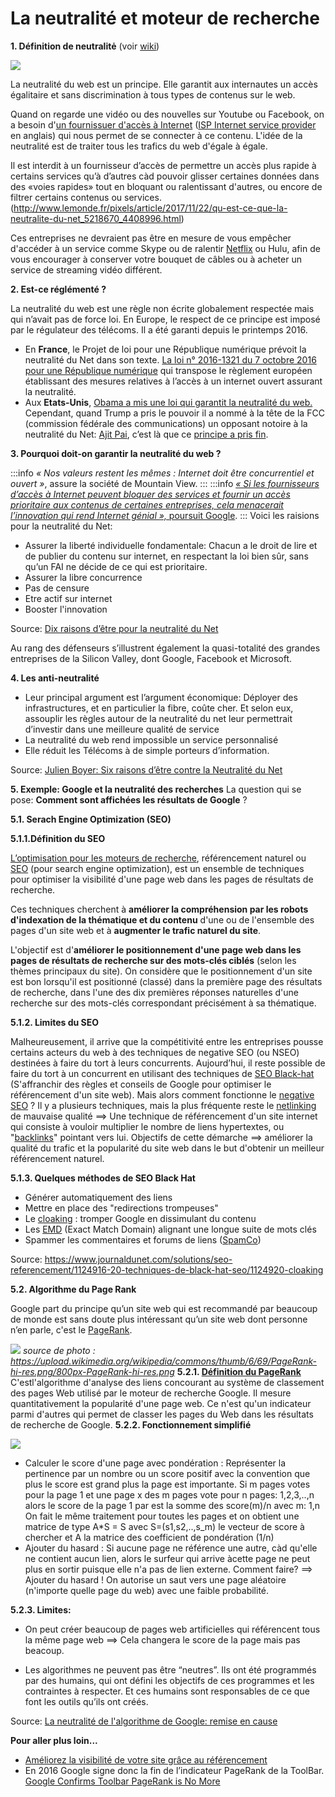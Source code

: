 
# La neutralité et moteur de recherche
**1. Définition de neutralitė** (voir [wiki](https://fr.wikipedia.org/wiki/Neutralité_du_réseau))

![](https://upload.wikimedia.org/wikipedia/commons/thumb/6/67/Neutralit%C3%A9_du_Net.svg/800px-Neutralit%C3%A9_du_Net.svg.png)


La neutralité du web est un principe. Elle garantit aux internautes un accès égalitaire et sans discrimination à tous types de contenus sur le web.

Quand on regarde une vidéo ou des nouvelles sur Youtube ou Facebook, on a besoin d'[un fournissuer d'accès à Internet](https://fr.wikipedia.org/wiki/Fournisseur_d%27accès_à_Internet) ([ISP Internet service provider](https://en.wikipedia.org/wiki/Internet_service_provider) en anglais) qui nous permet de se connecter à ce contenu. L'idée de la neutralité est de traiter tous les trafics du web d'égale à égale. 

Il est interdit à un fournisseur d’accès de permettre un accès plus rapide à certains services qu’à d’autres càd pouvoir glisser certaines données dans des «voies rapides» tout en bloquant ou ralentissant d'autres, ou encore de filtrer certains contenus ou services.
(http://www.lemonde.fr/pixels/article/2017/11/22/qu-est-ce-que-la-neutralite-du-net_5218670_4408996.html)

Ces entreprises ne devraient pas être en mesure de vous empêcher d'accéder à un service comme Skype ou de ralentir [Netflix](https://www.bloomberg.com/news/articles/2017-12-14/netflix-is-less-noisy-defender-of-net-neutrality-as-vote-arrives) ou Hulu, afin de vous encourager à conserver votre bouquet de câbles ou à acheter un service de streaming vidéo différent.

**2. Est-ce réglémenté ?**

La neutralité du web est une règle non écrite globalement respectée mais qui n’avait pas de force loi.
En Europe, le respect de ce principe est imposé par le régulateur des télécoms. Il a été garanti depuis le printemps 2016.
* En **France**, le Projet de loi pour une République numérique prévoit la neutralité du Net dans son texte. [La loi n° 2016-1321 du 7 octobre 2016 pour une République numérique](https://www.legifrance.gouv.fr/affichTexte.do?cidTexte=JORFTEXT000033202746&categorieLien=id) qui transpose le règlement européen établissant des mesures relatives à l’accès à un internet ouvert assurant la neutralité.
* Aux **Etats-Unis**, [Obama a mis une loi qui garantit la neutralité du web.](https://obamawhitehouse.archives.gov/node/323681) Cependant, quand Trump a pris le pouvoir il a nommé à la tête de la FCC (commission fédérale des communications) un opposant notoire à la neutralité du Net: [Ajit Pai](https://en.wikipedia.org/wiki/Ajit_Pai), c’est là que ce [principe a pris fin](http://www.thisisinsider.com/net-neutrality-fcc-ajit-pai-trump-plan-meaning-2017-11).


**3. Pourquoi doit-on garantir la neutralité du web ?**

:::info
*« Nos valeurs restent les mêmes : Internet doit être concurrentiel et ouvert »*, assure la société de Mountain View. 
:::
:::info
[*« Si les fournisseurs d’accès à Internet peuvent bloquer des services et fournir un accès prioritaire aux contenus de certaines entreprises, cela menacerait l’innovation qui rend Internet génial »,* poursuit Google](http://siliconvalley.blog.lemonde.fr/2014/09/12/neutralite-du-net-google-sort-enfin-de-son-silence/ ).
:::
Voici les raisions pour la neutralité du Net:

* Assurer la liberté individuelle fondamentale:
Chacun a le droit de lire et de publier du contenu sur internet, en respectant la loi bien sûr, sans qu’un FAI ne décide de ce qui est prioritaire. 
* Assurer la libre concurrence
* Pas de censure
* Etre actif sur internet
* Booster l'innovation

Source: [Dix raisons d’être pour la neutralité du Net](http://www.slate.fr/story/69403/pourquoi-etre-pour-la-neutralite-du-net)

Au rang des défenseurs s’illustrent également la quasi-totalité des grandes entreprises de la Silicon Valley, dont Google, Facebook et Microsoft.

**4. Les anti-neutralité**

* Leur principal argument est l’argument économique:
Déployer des infrastructures, et en particulier la fibre, coûte cher. Et selon eux, assouplir les règles autour de la neutralité du net leur permettrait d’investir dans une meilleure qualité de service
* La neutralité du web rend impossible un service personnalisé
* Elle réduit les Télécoms à de simple porteurs d’information.

Source: [Julien Boyer: Six raisons d’être contre la Neutralité du Net](http://julienboyer.net/ecrivain/six-raisons-detre-contre-la-neutralite-du-net/)


**5. Exemple: Google et la neutralité des recherches**
La question qui se pose: 
**Comment sont affichées les résultats de Google** ?

**5.1. Serach Engine Optimization (SEO)** 

**5.1.1.Définition du SEO** 

[L’optimisation pour les moteurs de recherche](https://fr.wikipedia.org/wiki/Optimisation_pour_les_moteurs_de_recherche), référencement naturel ou [SEO](https://fr.wikipedia.org/wiki/Optimisation_pour_les_moteurs_de_recherche) (pour search engine optimization), est un ensemble de techniques pour optimiser la visibilité d'une page web dans les pages de résultats de recherche. 

Ces techniques cherchent à **améliorer la compréhension par les robots d'indexation de la thématique et du contenu** d'une ou de l'ensemble des pages d'un site web et à **augmenter le trafic naturel du site**.

L'objectif est d'**améliorer le positionnement d'une page web dans les pages de résultats de recherche sur des mots-clés ciblés** (selon les thèmes principaux du site). On considère que le positionnement d'un site est bon lorsqu'il est positionné (classé) dans la première page des résultats de recherche, dans l'une des dix premières réponses naturelles d'une recherche sur des mots-clés correspondant précisément à sa thématique.


**5.1.2. Limites du SEO**

Malheureusement, il arrive que la compétitivité entre les entreprises pousse certains acteurs du web à des techniques de negative SEO (ou NSEO) destinées à faire du tort à leurs concurrents.
Aujourd’hui, il reste possible de faire du tort à un concurrent en utilisant des techniques de [SEO Black-hat](https://fr.wikipedia.org/wiki/Black_hat) (S'affranchir des règles et conseils de Google pour optimiser le référencement d'un site web).
Mais alors comment fonctionne le [negative SEO](https://seo-hero.ninja/wiki/negative-seo/) ? Il y a plusieurs techniques, mais la plus fréquente reste le [netlinking](https://www.journaldunet.fr/web-tech/dictionnaire-du-webmastering/1203513-netlinking-definition-traduction/) de mauvaise qualité ==> Une technique de référencement d'un site internet qui consiste à vouloir multiplier le nombre de liens hypertextes, ou "[backlinks](https://en.wikipedia.org/wiki/Backlink)" pointant vers lui. 
Objectifs de cette démarche ==> améliorer la qualité du trafic et la popularité du site web dans le but d'obtenir un meilleur référencement naturel.

**5.1.3. Quelques méthodes de SEO Black Hat**

* Générer automatiquement des liens
* Mettre en place des "redirections trompeuses"
* Le [cloaking](https://fr.wikipedia.org/wiki/Cloaking) : tromper Google en dissimulant du contenu
* Les [EMD](https://www.definitions-marketing.com/definition/exact-match-domain/) (Exact Match Domain) alignant une longue suite de mots clés
* Spammer les commentaires et forums de liens ([SpamCo](https://www.definitions-seo.com/definition-de-spamco/))

Source: https://www.journaldunet.com/solutions/seo-referencement/1124916-20-techniques-de-black-hat-seo/1124920-cloaking


**5.2. Algorithme du Page Rank**

Google part du principe qu’un site web qui est recommandé par beaucoup de monde est sans doute plus intéressant qu’un site web dont personne n’en parle, c'est le [PageRank](https://fr.wikipedia.org/wiki/PageRank).

![](https://upload.wikimedia.org/wikipedia/commons/thumb/6/69/PageRank-hi-res.png/800px-PageRank-hi-res.png)
*source de photo : https://upload.wikimedia.org/wikipedia/commons/thumb/6/69/PageRank-hi-res.png/800px-PageRank-hi-res.png*
**5.2.1. [Définition du PageRank](https://fr.wikipedia.org/wiki/PageRank)**
C'estl'algorithme d'analyse des liens concourant au système de classement des pages Web utilisé par le moteur de recherche Google. Il mesure quantitativement la popularité d'une page web. Ce n'est qu'un indicateur parmi d'autres qui permet de classer les pages du Web dans les résultats de recherche de Google.
**5.2.2. Fonctionnement simplifié**

![](https://i.imgur.com/bjQLoVS.png)
* Calculer le score d'une page avec pondération :
Représenter la pertinence par un nombre ou un score positif avec la convention que plus le score est grand plus la page est importante.
Si m pages votes pour la page 1 
et une page x des m pages vote pour n pages: 1,2,3,..,n
alors le score de la page 1 par est la somme des score(m)/n avec m: 1,n
On fait le même traitement pour toutes les pages et on obtient une matrice de type A*S = S avec S=(s1,s2,..,s_m) le vecteur de score à chercher et A la matrice des coefficient de pondération (1/n)
* Ajouter du hasard :
Si aucune page ne référence une autre, càd qu'elle ne contient aucun lien, alors le surfeur qui arrive àcette page ne peut plus en sortir puisque elle n'a pas de lien externe. 
Comment faire? ==> Ajouter du hasard !
On autorise un saut vers une page aléatoire (n'importe quelle page du
web) avec une faible probabilité.

**5.2.3. Limites:**

* On peut créer beaucoup de pages web artificielles qui référencent tous la même page web ==> Cela changera le score de la page mais pas beacoup. 

* Les algorithmes ne peuvent pas être “neutres”. Ils ont été programmés par des humains, qui ont défini les objectifs de ces programmes et les contraintes à respecter. Et ces humains sont responsables de ce que font les outils qu’ils ont créés.

Source: [La neutralité de l'algorithme de Google: remise en cause](https://www.search-foresight.com/neutralite-de-lalgorithme-de-google-remise-cause/)


**Pour aller plus loin...**

* [Améliorez la visibilité de votre site grâce au référencement](https://openclassrooms.com/courses/ameliorez-la-visibilite-de-votre-site-grace-au-referencement/les-backlinks)
* En 2016 Google signe donc la fin de l’indicateur PageRank de la ToolBar. 
[Google Confirms Toolbar PageRank is No More](https://www.searchenginejournal.com/google-pagerank/159112/)




